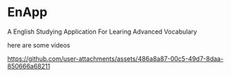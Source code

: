 # EnApp
A English Studying Application For Learing Advanced Vocabulary

here are some videos

https://github.com/user-attachments/assets/486a8a87-00c5-49d7-8daa-850666a68211
